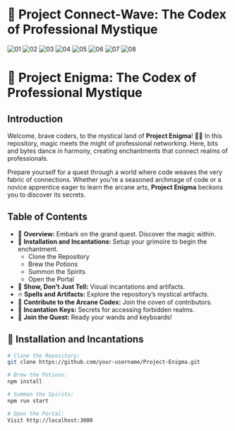 # 🚀 Project Connect-Wave: The Codex of Professional Mystique

![01](https://github.com/IjaasMohamed/ITMP-/assets/96341377/bc13c81e-6573-4ecc-bfa3-72a0984e76ae)
![02](https://github.com/IjaasMohamed/ITMP-/assets/96341377/51072e99-67c1-40ef-8aaa-12d4f5e52486)
![03](https://github.com/IjaasMohamed/ITMP-/assets/96341377/9802ca7f-fb0f-48c6-961c-06b82c72f686)
![04](https://github.com/IjaasMohamed/ITMP-/assets/96341377/81cfd972-c940-4ed5-ae33-eb314e233724)
![05](https://github.com/IjaasMohamed/ITMP-/assets/96341377/76bb8e38-ba49-4e79-9389-9e30b0ad2052)
![06](https://github.com/IjaasMohamed/ITMP-/assets/96341377/d58a1096-dddb-4e98-988e-11113943b495)
![07](https://github.com/IjaasMohamed/ITMP-/assets/96341377/2cd4200f-cf84-42a2-b831-67b8fee2aa3f)
![08](https://github.com/IjaasMohamed/ITMP-/assets/96341377/8ec1a343-af72-4d62-b1b4-e8ac05765bec)


# 🚀 Project Enigma: The Codex of Professional Mystique

## Introduction

Welcome, brave coders, to the mystical land of **Project Enigma**! 🎩✨ In this repository, magic meets the might of professional networking. Here, bits and bytes dance in harmony, creating enchantments that connect realms of professionals.

Prepare yourself for a quest through a world where code weaves the very fabric of connections. Whether you're a seasoned archmage of code or a novice apprentice eager to learn the arcane arts, **Project Enigma** beckons you to discover its secrets.

## Table of Contents

- 🌟 **Overview:** Embark on the grand quest. Discover the magic within.
- 🔮 **Installation and Incantations:** Setup your grimoire to begin the enchantment.
  - Clone the Repository
  - Brew the Potions
  - Summon the Spirits
  - Open the Portal
- 📸 **Show, Don’t Just Tell:** Visual incantations and artifacts.
- 🔥 **Spells and Artifacts:** Explore the repository’s mystical artifacts.
- 🌌 **Contribute to the Arcane Codex:** Join the coven of contributors.
- 🔑 **Incantation Keys:** Secrets for accessing forbidden realms.
- 🌟 **Join the Quest:** Ready your wands and keyboards!

## 🔮 Installation and Incantations

```bash
# Clone the Repository:
git clone https://github.com/your-username/Project-Enigma.git

# Brew the Potions:
npm install

# Summon the Spirits:
npm run start

# Open the Portal:
Visit http://localhost:3000
